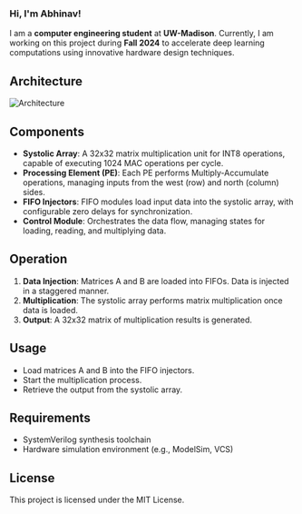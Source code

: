 

### Hi, I'm Abhinav!

I am a **computer engineering student** at **UW-Madison**. Currently, I am working on this project during **Fall 2024** to accelerate deep learning computations using innovative hardware design techniques.



## Architecture
![Architecture](architecture.png)

## Components
- **Systolic Array**: A 32x32 matrix multiplication unit for INT8 operations, capable of executing 1024 MAC operations per cycle.
- **Processing Element (PE)**: Each PE performs Multiply-Accumulate operations, managing inputs from the west (row) and north (column) sides.
- **FIFO Injectors**: FIFO modules load input data into the systolic array, with configurable zero delays for synchronization.
- **Control Module**: Orchestrates the data flow, managing states for loading, reading, and multiplying data.

## Operation
1. **Data Injection**: Matrices A and B are loaded into FIFOs. Data is injected in a staggered manner.
2. **Multiplication**: The systolic array performs matrix multiplication once data is loaded.
3. **Output**: A 32x32 matrix of multiplication results is generated.

## Usage
- Load matrices A and B into the FIFO injectors.
- Start the multiplication process.
- Retrieve the output from the systolic array.

## Requirements
- SystemVerilog synthesis toolchain
- Hardware simulation environment (e.g., ModelSim, VCS)

## License
This project is licensed under the MIT License.
